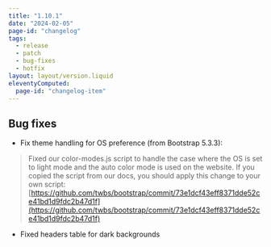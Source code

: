 ```yaml
---
title: "1.10.1"
date: "2024-02-05"
page-id: "changelog"
tags: 
  - release
  - patch
  - bug-fixes
  - hotfix
layout: layout/version.liquid
eleventyComputed:
  page-id: "changelog-item"
---
```

## Bug fixes
- Fix theme handling for OS preference (from Bootstrap 5.3.3):
> Fixed our color-modes.js script to handle the case where the OS is set to light mode and the auto color mode is used on the website. If you copied the script from our docs, you should apply this change to your own script: [https://github.com/twbs/bootstrap/commit/73e1dcf43eff8371dde52ce41bd1d9fdc2b47d1f](https://github.com/twbs/bootstrap/commit/73e1dcf43eff8371dde52ce41bd1d9fdc2b47d1f)
- Fixed headers table for dark backgrounds